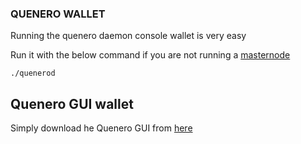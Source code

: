 ### QUENERO WALLET

Running the quenero daemon console wallet is very easy

Run it with the below command if you are not running a [masternode](https://github.com/quenero/doc/blob/main/masternode.md)

```shell
./quenerod
```

## Quenero GUI wallet

Simply download he Quenero GUI from [here](https://github.com/quenero/quenero-electron-gui-wallet/releases/download/v1.2.1/Quenero.Electron.Wallet.1.2.1.AppImage)

